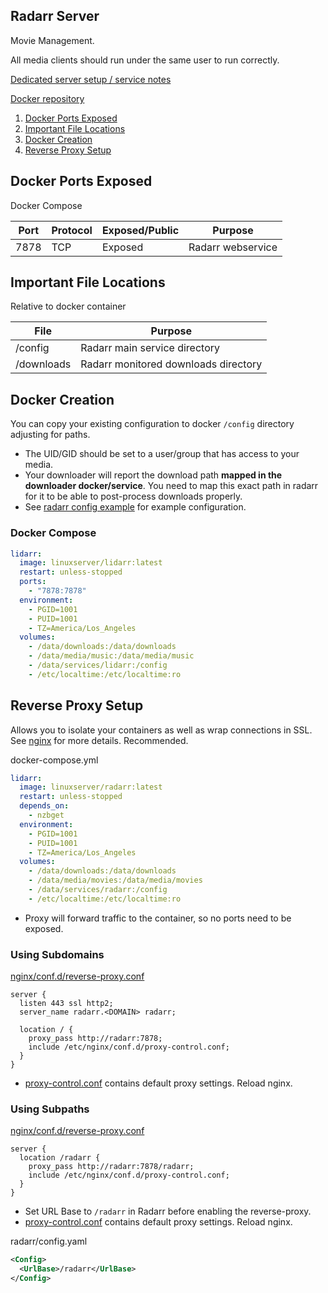Radarr Server
-------------
Movie Management.

All media clients should run under the same user to run correctly.

[Dedicated server setup / service notes](radarr-dedicated.md)

[Docker repository][1]

1. [Docker Ports Exposed](#docker-ports-exposed)
1. [Important File Locations](#important-file-locations)
1. [Docker Creation](#docker-creation)
1. [Reverse Proxy Setup](#reverse-proxy-setup)

Docker Ports Exposed
--------------------
Docker Compose

| Port | Protocol | Exposed/Public | Purpose           |
|------|----------|----------------|-------------------|
| 7878 | TCP      | Exposed        | Radarr webservice |

Important File Locations
------------------------
Relative to docker container

| File       | Purpose                              |
|------------|--------------------------------------|
| /config    | Radarr main service directory        |
| /downloads | Radarr monitored downloads directory |

Docker Creation
---------------
You can copy your existing configuration to docker `/config` directory
adjusting for paths.

* The UID/GID should be set to a user/group that has access to your media.
* Your downloader will report the download path **mapped in the downloader
  docker/service**. You need to map this exact path in radarr for it to be able
  to post-process downloads properly.
* See [radarr config example](radarr.config.md) for example configuration.

### Docker Compose
```yaml
lidarr:
  image: linuxserver/lidarr:latest
  restart: unless-stopped
  ports:
    - "7878:7878"
  environment:
    - PGID=1001
    - PUID=1001
    - TZ=America/Los_Angeles
  volumes:
    - /data/downloads:/data/downloads
    - /data/media/music:/data/media/music
    - /data/services/lidarr:/config
    - /etc/localtime:/etc/localtime:ro
```

Reverse Proxy Setup
-------------------
Allows you to isolate your containers as well as wrap connections in SSL. See
[nginx][ref2] for more details. Recommended.


docker-compose.yml
```yaml
lidarr:
  image: linuxserver/radarr:latest
  restart: unless-stopped
  depends_on:
    - nzbget
  environment:
    - PGID=1001
    - PUID=1001
    - TZ=America/Los_Angeles
  volumes:
    - /data/downloads:/data/downloads
    - /data/media/movies:/data/media/movies
    - /data/services/radarr:/config
    - /etc/localtime:/etc/localtime:ro
```
* Proxy will forward traffic to the container, so no ports need to be exposed.

### Using Subdomains
[nginx/conf.d/reverse-proxy.conf][2]
```nginx
server {
  listen 443 ssl http2;
  server_name radarr.<DOMAIN> radarr;

  location / {
    proxy_pass http://radarr:7878;
    include /etc/nginx/conf.d/proxy-control.conf;
  }
}
```
* [proxy-control.conf][ref1] contains default proxy settings. Reload nginx.

### Using Subpaths
[nginx/conf.d/reverse-proxy.conf][2]
```nginx
server {
  location /radarr {
    proxy_pass http://radarr:7878/radarr;
    include /etc/nginx/conf.d/proxy-control.conf;
  }
}
```
* Set URL Base to `/radarr` in Radarr before enabling the reverse-proxy.
* [proxy-control.conf][ref1] contains default proxy settings. Reload nginx.

radarr/config.yaml
```xml
<Config>
  <UrlBase>/radarr</UrlBase>
</Config>
```

[1]: https://hub.docker.com/r/linuxserver/radarr/
[2]: https://gist.github.com/IronicBadger/362c408d1f2c27a0503cb9252b508140#file-bash_aliases

[ref1]: ../nginx/proxy-control.conf
[ref2]: ../nginx/README.md